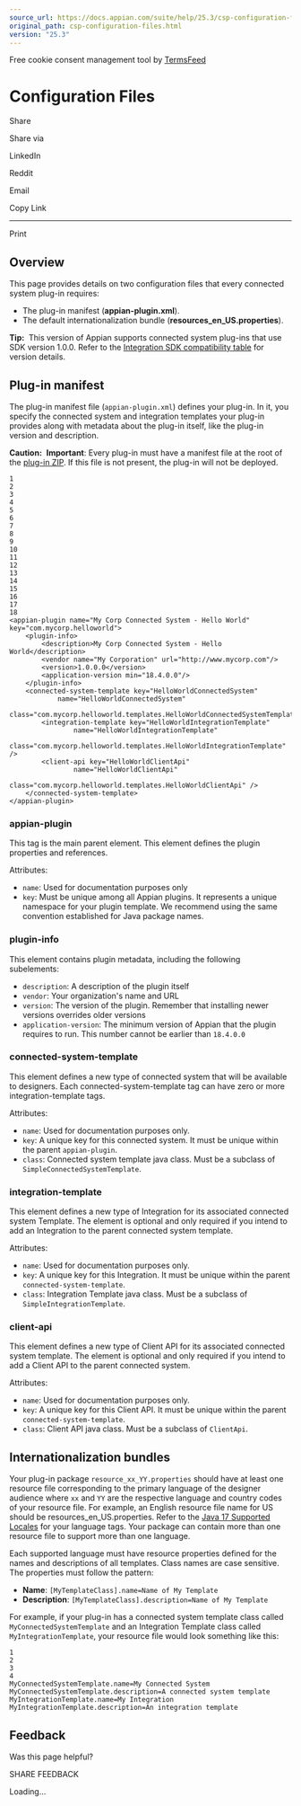 ```yaml
---
source_url: https://docs.appian.com/suite/help/25.3/csp-configuration-files.html
original_path: csp-configuration-files.html
version: "25.3"
---
```


Free cookie consent management tool by [TermsFeed](https://www.termsfeed.com/)

# Configuration Files

Share

Share via

LinkedIn

Reddit

Email

Copy Link

* * *

Print

## Overview

This page provides details on two configuration files that every connected system plug-in requires:

-   The plug-in manifest (**appian-plugin.xml**).
-   The default internationalization bundle (**resources\_en\_US.properties**).

**Tip:**  This version of Appian supports connected system plug-ins that use SDK version 1.0.0. Refer to the [Integration SDK compatibility table](integration-sdk-versions.html) for version details.

## Plug-in manifest

The plug-in manifest file (`appian-plugin.xml`) defines your plug-in. In it, you specify the connected system and integration templates your plug-in provides along with metadata about the plug-in itself, like the plug-in version and description.

**Caution:**  **Important**: Every plug-in must have a manifest file at the root of the [plug-in ZIP](project-structure.html). If this file is not present, the plug-in will not be deployed.

```
1
2
3
4
5
6
7
8
9
10
11
12
13
14
15
16
17
18
<appian-plugin name="My Corp Connected System - Hello World" key="com.mycorp.helloworld">
    <plugin-info>
        <description>My Corp Connected System - Hello World</description>
        <vendor name="My Corporation" url="http://www.mycorp.com"/>
        <version>1.0.0.0</version>
        <application-version min="18.4.0.0"/>
    </plugin-info>
    <connected-system-template key="HelloWorldConnectedSystem"
            name="HelloWorldConnectedSystem"
            class="com.mycorp.helloworld.templates.HelloWorldConnectedSystemTemplate">
        <integration-template key="HelloWorldIntegrationTemplate"
                name="HelloWorldIntegrationTemplate"
                class="com.mycorp.helloworld.templates.HelloWorldIntegrationTemplate" />
        <client-api key="HelloWorldClientApi"
                name="HelloWorldClientApi"
                class="com.mycorp.helloworld.templates.HelloWorldClientApi" />
    </connected-system-template>
</appian-plugin>
```

### appian-plugin

This tag is the main parent element. This element defines the plugin properties and references.

Attributes:

-   `name`: Used for documentation purposes only
-   `key`: Must be unique among all Appian plugins. It represents a unique namespace for your plugin template. We recommend using the same convention established for Java package names.

### plugin-info

This element contains plugin metadata, including the following subelements:

-   `description`: A description of the plugin itself
-   `vendor`: Your organization's name and URL
-   `version`: The version of the plugin. Remember that installing newer versions overrides older versions
-   `application-version`: The minimum version of Appian that the plugin requires to run. This number cannot be earlier than `18.4.0.0`

### connected-system-template

This element defines a new type of connected system that will be available to designers. Each connected-system-template tag can have zero or more integration-template tags.

Attributes:

-   `name`: Used for documentation purposes only.
-   `key`: A unique key for this connected system. It must be unique within the parent `appian-plugin`.
-   `class`: Connected system template java class. Must be a subclass of `SimpleConnectedSystemTemplate`.

### integration-template

This element defines a new type of Integration for its associated connected system Template. The element is optional and only required if you intend to add an Integration to the parent connected system template.

Attributes:

-   `name`: Used for documentation purposes only.
-   `key`: A unique key for this Integration. It must be unique within the parent `connected-system-template`.
-   `class`: Integration Template java class. Must be a subclass of `SimpleIntegrationTemplate`.

### client-api

This element defines a new type of Client API for its associated connected system template. The element is optional and only required if you intend to add a Client API to the parent connected system.

Attributes:

-   `name`: Used for documentation purposes only.
-   `key`: A unique key for this Client API. It must be unique within the parent `connected-system-template`.
-   `class`: Client API java class. Must be a subclass of `ClientApi`.

## Internationalization bundles

Your plug-in package `resource_xx_YY.properties` should have at least one resource file corresponding to the primary language of the designer audience where `xx` and `YY` are the respective language and country codes of your resource file. For example, an English resource file name for US should be resources\_en\_US.properties. Refer to the [Java 17 Supported Locales](https://www.oracle.com/java/technologies/javase/jdk17-suported-locales.html) for your language tags. Your package can contain more than one resource file to support more than one language.

Each supported language must have resource properties defined for the names and descriptions of all templates. Class names are case sensitive. The properties must follow the pattern:

-   **Name**: `[MyTemplateClass].name=Name of My Template`
-   **Description**: `[MyTemplateClass].description=Name of My Template`

For example, if your plug-in has a connected system template class called `MyConnectedSystemTemplate` and an Integration Template class called `MyIntegrationTemplate`, your resource file would look something like this:

```
1
2
3
4
MyConnectedSystemTemplate.name=My Connected System
MyConnectedSystemTemplate.description=A connected system template
MyIntegrationTemplate.name=My Integration
MyIntegrationTemplate.description=An integration template
```

## Feedback

Was this page helpful?

SHARE FEEDBACK

Loading...